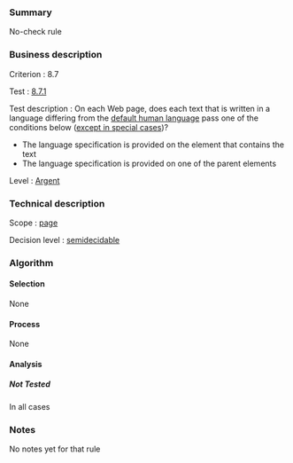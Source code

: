 ### Summary

No-check rule

### Business description

Criterion : 8.7

Test :
[8.7.1](http://www.accessiweb.org/index.php/accessiweb-22-english-version.html#test-8-7-1)

Test description : On each Web page, does each text that is written in a
language differing from the [default human
language](http://www.braillenet.org/accessibilite/referentiel-aw21-en/glossaire.php#mLangueDefaut)
pass one of the conditions below ([except in special
cases](http://www.braillenet.org/accessibilite/referentiel-aw21-en/glossaire.php#cpCrit8-7 "Special cases for criterion 8.7"))?

-   The language specification is provided on the element that contains
    the text
-   The language specification is provided on one of the parent elements

Level : [Argent](/en/category/rules-design/accessiweb-11/level/argent)

### Technical description

Scope : [page](/en/category/rules-design/accessiweb-11/scope/page)

Decision level :
[semidecidable](/en/category/rules-design/accessiweb-11/decision-level/semidecidable)

### Algorithm

#### Selection

None

#### Process

None

#### Analysis

##### Not Tested

In all cases

### Notes

No notes yet for that rule
